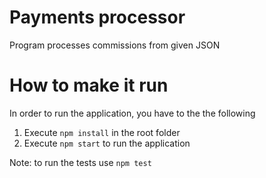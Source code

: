 # Payments processor

Program processes commissions from given JSON

# How to make it run

In order to run the application, you have to the the following

1. Execute `npm install` in the root folder
2. Execute `npm start` to run the application

Note: to run the tests use `npm test`
